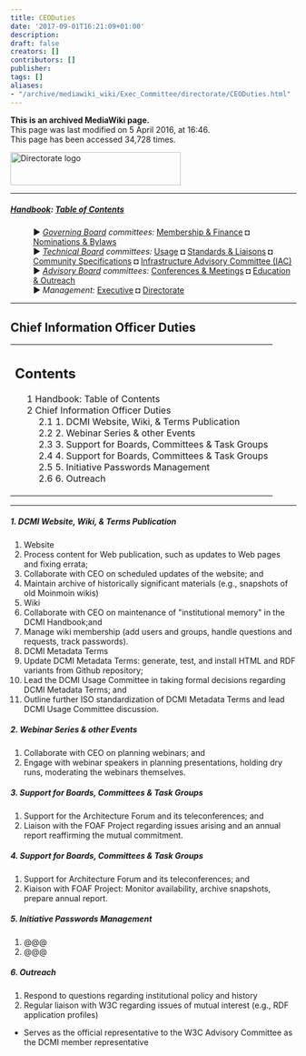 ```yaml
---
title: CEODuties
date: '2017-09-01T16:21:09+01:00'
description: 
draft: false
creators: []
contributors: []
publisher: 
tags: []
aliases:
- "/archive/mediawiki_wiki/Exec_Committee/directorate/CEODuties.html"
---
```


 **This is an archived MediaWiki page.**  
This page was last modified on 5 April 2016, at 16:46.  
This page has been accessed 34,728 times.

[<img alt="Directorate logo" src="/archive/mediawiki_wiki/images/Directorate_Logo.png" width="300" height="58">](/archive/mediawiki_wiki/images/Directorate_Logo.png "Directorate logo")

* * *

##### [Handbook](/archive/mediawiki_wiki/DCMI_Handbook "DCMI Handbook"): [Table of Contents](/archive/mediawiki_wiki/DCMI_Handbook/ "DCMI Handbook") 
<dl>
<dd> ► <i><a href="/mediawiki_wiki/DCMI_Governing_Board.md" title="DCMI Governing Board">Governing Board</a> committees:</i> <a href="/mediawiki_wiki/DCMI_Governing_Board/finance.md" title="DCMI Governing Board/finance">Membership &amp; Finance</a> ◘ <a href="/mediawiki_wiki/DCMI_Governing_Board/nominations.md" title="DCMI Governing Board/nominations">Nominations &amp; Bylaws</a> 
</dd>
<dd> ► <i><a href="/mediawiki_wiki/DCMI_Technical_Board.md" title="DCMI Technical Board">Technical Board</a> committees:</i> <a href="/mediawiki_wiki/DCMI_Technical_Board/usage.md" title="DCMI Technical Board/usage">Usage</a> ◘ <a href="/mediawiki_wiki/DCMI_Technical_Board/standards.md" title="DCMI Technical Board/standards">Standards &amp; Liaisons</a> ◘ <a href="/mediawiki_wiki/DCMI_Technical_Board/specifications.md" title="DCMI Technical Board/specifications">Community Specifications</a> ◘ <a href="/mediawiki_wiki/DCMI_Technical_Board/infrastructure.md" title="DCMI Technical Board/infrastructure">Infrastructure Advisory Committee (IAC)</a>
</dd>
<dd> ► <i><a href="/mediawiki_wiki/DCMI_Advisory_Board.md" title="DCMI Advisory Board">Advisory Board</a> committees:</i> <a href="/mediawiki_wiki/DCMI_Advisory_Board/meetings.md" title="DCMI Advisory Board/meetings">Conferences &amp; Meetings</a> ◘ <a href="/mediawiki_wiki/DCMI_Advisory_Board/documentation.md" title="DCMI Advisory Board/documentation">Education &amp; Outreach</a>
</dd>
<dd> ► <i>Management:</i> <a href="/mediawiki_wiki/Exec_Committee.md" title="Exec Committee">Executive</a> ◘ <a href="/mediawiki_wiki/Exec_Committee/directorate.md" title="Exec Committee/directorate">Directorate</a>
</dd>
</dl>

* * *

## Chief Information Officer Duties 
<table id="toc" class="toc">
  <tr>
    <td>
      <div id="toctitle">
        <h2>Contents</h2>
      </div>
      <ul>
        <li class="toclevel-1"><a href="#Handbook:_Table_of_Contents"><span class="tocnumber">1</span> <span class="toctext">Handbook: Table of Contents</span></a></li>
        <li class="toclevel-1 tocsection-1">
          <a href="#Chief_Information_Officer_Duties"><span class="tocnumber">2</span> <span class="toctext">Chief Information Officer Duties</span></a>
          <ul>
            <li class="toclevel-2 tocsection-2"><a href="#1._DCMI_Website.2C_Wiki.2C_.26_Terms_Publication"><span class="tocnumber">2.1</span> <span class="toctext">1. DCMI Website, Wiki, &amp; Terms Publication</span></a></li>
            <li class="toclevel-2 tocsection-3"><a href="#2._Webinar_Series_.26_other_Events"><span class="tocnumber">2.2</span> <span class="toctext">2. Webinar Series &amp; other Events</span></a></li>
            <li class="toclevel-2 tocsection-4"><a href="#3._Support_for_Boards.2C_Committees_.26_Task_Groups"><span class="tocnumber">2.3</span> <span class="toctext">3. Support for Boards, Committees &amp; Task Groups</span></a></li>
            <li class="toclevel-2 tocsection-5"><a href="#4._Support_for_Boards.2C_Committees_.26_Task_Groups"><span class="tocnumber">2.4</span> <span class="toctext">4. Support for Boards, Committees &amp; Task Groups</span></a></li>
            <li class="toclevel-2 tocsection-6"><a href="#5._Initiative_Passwords_Management"><span class="tocnumber">2.5</span> <span class="toctext">5. Initiative Passwords Management</span></a></li>
            <li class="toclevel-2 tocsection-7"><a href="#6._Outreach"><span class="tocnumber">2.6</span> <span class="toctext">6. Outreach</span></a></li>
          </ul>
        </li>
      </ul>
    </td>
  </tr>
</table>


* * *

##### 1. DCMI Website, Wiki, & Terms Publication 

1. Website
  1. Process content for Web publication, such as updates to Web pages and fixing errata;
  2. Collaborate with CEO on scheduled updates of the website; and
  3. Maintain archive of historically significant materials (e.g., snapshots of old Moinmoin wikis)
2. Wiki
  1. Collaborate with CEO on maintenance of "institutional memory" in the DCMI Handbook;and
  2. Manage wiki membership (add users and groups, handle questions and requests, track passwords).
3. DCMI Metadata Terms
  1. Update DCMI Metadata Terms: generate, test, and install HTML and RDF variants from Github repository;
  2. Lead the DCMI Usage Committee in taking formal decisions regarding DCMI Metadata Terms; and
  3. Outline further ISO standardization of DCMI Metadata Terms and lead DCMI Usage Committee discussion.

##### 2. Webinar Series & other Events 

1. Collaborate with CEO on planning webinars; and
2. Engage with webinar speakers in planning presentations, holding dry runs, moderating the webinars themselves.

##### 3. Support for Boards, Committees & Task Groups 

1. Support for the Architecture Forum and its teleconferences; and
2. Liaison with the FOAF Project regarding issues arising and an annual report reaffirming the mutual commitment.

##### 4. Support for Boards, Committees & Task Groups 

1. Support for Architecture Forum and its teleconferences; and
2. Kiaison with FOAF Project: Monitor availability, archive snapshots, prepare annual report.

##### 5. Initiative Passwords Management 

1. @@@
  1. @@@

##### 6. Outreach 

1. Respond to questions regarding institutional policy and history
2. Regular liaison with W3C regarding issues of mutual interest (e.g., RDF application profiles)
  - Serves as the official representative to the W3C Advisory Committee as the DCMI member representative

